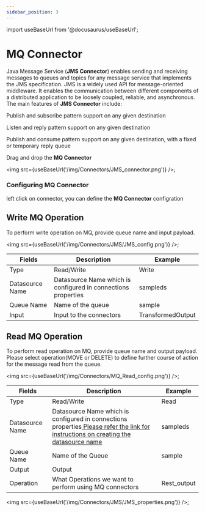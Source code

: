 ```yaml
---
sidebar_position: 3
---
```


import useBaseUrl from '@docusaurus/useBaseUrl';

# MQ Connector

Java Message Service (**JMS Connector**) enables sending and receiving messages to queues and topics for any message service that implements the JMS specification. JMS is a widely used API for message-oriented middleware. It enables the communication between different components of a distributed application to be loosely coupled, reliable, and asynchronous. The main features of **JMS Connector** include:

Publish and subscribe pattern support on any given destination

Listen and reply pattern support on any given destination

Publish and consume pattern support on any given destination, with a fixed or temporary reply queue

Drag and drop the **MQ Connector**

<img src={useBaseUrl('/img/Connectors/JMS_connector.png')} />;

### Configuring MQ Connector
left click on connector, you can define the **MQ Connector** configration

## Write MQ Operation
To perform write operation on MQ, provide queue name and input payload.

<img src={useBaseUrl('/img/Connectors/JMS/JMS_config.png')} />;

<table>
<thead>
<tr>
<th>Fields</th>
<th>Description</th>
<th>Example</th>
</tr>
</thead>
<tbody>
<tr>
<td>Type</td>
<td>Read/Write</td>
<td>Write</td>
</tr>
<tr>
<td>Datasource Name</td>
<td>Datasource Name which is configured in connections properties</td>
<td>sampleds</td>
</tr>
<tr>
<td>Queue Name</td>
<td>Name of the queue</td>
<td>sample</td>
</tr>
<tr>
<td>Input</td>
<td>Input to the connectors</td>
<td>TransformedOutput</td>
</tr>
</tbody>
</table>


## Read MQ Operation
To perform read operation on MQ, provide queue name and output payload. Please select operation(MOVE or DELETE) to define further course of action for the message read from the queue.

<img src={useBaseUrl('/img/Connectors/MQ_Read_config.png')} />;

<table>
<thead>
<tr>
<th>Fields</th>
<th>Description</th>
<th>Example</th>
</tr>
</thead>
<tbody>
<tr>
<td>Type</td>
<td>Read/Write</td>
<td>Read</td>
</tr>
<tr>
<td>Datasource Name</td>
<td>Datasource Name which is configured in connections properties<a href="/Core Development/Property Config/Connection Properties/DataSource JMS"target="_blank"> Please refer the link for instructions on creating the datasource name</a></td>
<td>sampleds</td>
</tr>
<tr>
<td>Queue Name</td>
<td>Name of the Queue</td>
<td>sample</td>
</tr>
<tr>
<td>Output</td>
<td>Output</td>
<td></td>
</tr>
<tr>
<td>Operation</td>
<td>What Operations we want to perform using MQ connectors</td>
<td>Rest_output</td>
</tr>
</tbody>
</table>

<img src={useBaseUrl('/img/Connectors/JMS/JMS_properties.png')} />;
